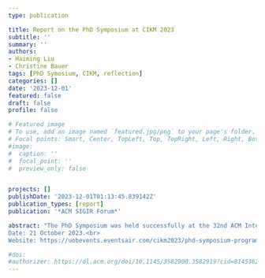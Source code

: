 ```yaml
---
type: publication

title: Report on the PhD Symposium at CIKM 2023
subtitle: ''
summary: ''
authors:
- Haiming Liu
- Christine Bauer
tags: [PhD Symosium, CIKM, reflection]
categories: []
date: '2023-12-01'
featured: false
draft: false
profile: false

# Featured image
# To use, add an image named `featured.jpg/png` to your page's folder.
# Focal points: Smart, Center, TopLeft, Top, TopRight, Left, Right, BottomLeft, Bottom, BottomRight.
#image:
#  caption: ''
#  focal_point: ''
#  preview_only: false


projects: []
publishDate: '2023-12-01T01:13:45.839142Z'
publication_types: [report]
publication: '*ACM SIGIR Forum*'

abstract: "The PhD Symposium was held successfully at the 32nd ACM International Conference on Information and Knowledge Management (CIKM 2023). A total of 22 people attended online or in person at the whole day event, which included two chairs, six mentors, nine students, and five panelists. Five people attended online, and 17 people attended in person. The sessions contain Chairs' opening and closing addresses, student talks, a panel session, and mentoring sessions. The feedback was very positive, especially about the lively discussion and the quality of work.<br>
Date: 21 October 2023.<br>
Website: https://uobevents.eventsair.com/cikm2023/phd-symposium-programme---saturday-21st-october"

#doi: 
#authorizer: https://dl.acm.org/doi/10.1145/3582900.3582919?cid=81453628934
---
```

